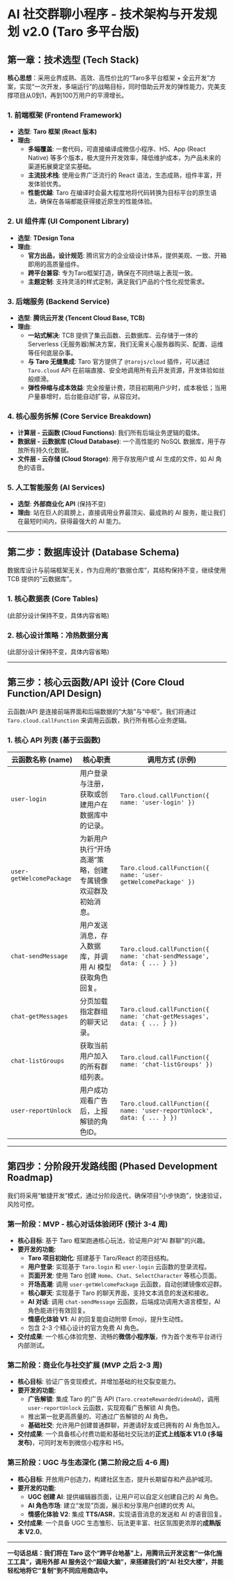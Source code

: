 # AI 社交群聊小程序 - 技术架构与开发规划 v2.0 (Taro 多平台版)

## 第一章：技术选型 (Tech Stack)

**核心思想**：采用业界成熟、高效、高性价比的“Taro多平台框架 + 全云开发”方案，实现“一次开发，多端运行”的战略目标，同时借助云开发的弹性能力，完美支撑项目从0到1，再到100万用户的平滑增长。

### 1. 前端框架 (Frontend Framework)
*   **选型**: **Taro 框架 (React 版本)**
*   **理由**:
    *   **多端覆盖**: 一套代码，可直接编译成微信小程序、H5、App (React Native) 等多个版本，极大提升开发效率，降低维护成本，为产品未来的渠道拓展奠定坚实基础。
    *   **主流技术栈**: 使用业界广泛流行的 React 语法，生态成熟，组件丰富，开发体验优秀。
    *   **性能优越**: Taro 在编译时会最大程度地将代码转换为目标平台的原生语法，确保在各端都能获得接近原生的性能体验。

### 2. UI 组件库 (UI Component Library)
*   **选型**: **TDesign Tona**
*   **理由**:
    *   **官方出品，设计规范**: 腾讯官方的企业级设计体系，提供美观、一致、开箱即用的高质量组件。
    *   **跨平台兼容**: 专为Taro框架打造，确保在不同终端上表现一致。
    *   **主题定制**: 支持灵活的样式定制，满足我们产品的个性化视觉需求。

### 3. 后端服务 (Backend Service)
*   **选型**: **腾讯云开发 (Tencent Cloud Base, TCB)**
*   **理由**:
    *   **一站式解决**: TCB 提供了集云函数、云数据库、云存储于一体的 Serverless (无服务器)解决方案，我们无需关心服务器购买、配置、运维等任何底层杂事。
    *   **与 Taro 无缝集成**: Taro 官方提供了 `@tarojs/cloud` 插件，可以通过 `Taro.cloud` API 在前端直接、安全地调用所有云开发资源，开发体验如丝般顺滑。
    *   **弹性伸缩与成本效益**: 完全按量计费，项目初期用户少时，成本极低；当用户量暴增时，后台能自动扩容，从容应对。

### 4. 核心服务拆解 (Core Service Breakdown)
*   **计算层 - 云函数 (Cloud Functions)**: 我们所有后端业务逻辑的载体。
*   **数据层 - 云数据库 (Cloud Database)**: 一个高性能的 NoSQL 数据库，用于存放所有持久化数据。
*   **文件层 - 云存储 (Cloud Storage)**: 用于存放用户或 AI 生成的文件，如 AI 角色的语音。

### 5. 人工智能服务 (AI Services)
*   **选型**: **外部商业化 API** (保持不变)
*   **理由**: 站在巨人的肩膀上，直接调用业界最顶尖、最成熟的 AI 服务，能让我们在最短时间内，获得最强大的 AI 能力。

---

## 第二步：数据库设计 (Database Schema)

数据库设计与前端框架无关，作为应用的“数据仓库”，其结构保持不变，继续使用 TCB 提供的“云数据库”。

### 1. 核心数据表 (Core Tables)
(此部分设计保持不变，具体内容省略)

### 2. 核心设计策略：冷热数据分离
(此部分设计保持不变，具体内容省略)

---

## 第三步：核心云函数/API 设计 (Core Cloud Function/API Design)

云函数/API 是连接前端界面和后端数据的“大脑”与“中枢”。我们将通过 `Taro.cloud.callFunction` 来调用云函数，执行所有核心业务逻辑。

### 1. 核心 API 列表 (基于云函数)

| 云函数名称 (name)       | 核心职责                                                     | 调用方式 (示例)                                     |
| ----------------------- | ------------------------------------------------------------ | --------------------------------------------------- |
| `user-login`            | 用户登录与注册，获取或创建用户在数据库中的记录。             | `Taro.cloud.callFunction({ name: 'user-login' })`     |
| `user-getWelcomePackage`| 为新用户执行“开场高潮”策略，创建专属镜像欢迎群及初始消息。     | `Taro.cloud.callFunction({ name: 'user-getWelcomePackage' })` |
| `chat-sendMessage`      | 用户发送消息，存入数据库，并调用 AI 模型获取角色回复。         | `Taro.cloud.callFunction({ name: 'chat-sendMessage', data: { ... } })` |
| `chat-getMessages`      | 分页加载指定群组的聊天记录。                                 | `Taro.cloud.callFunction({ name: 'chat-getMessages', data: { ... } })` |
| `chat-listGroups`       | 获取当前用户加入的所有群组列表。                             | `Taro.cloud.callFunction({ name: 'chat-listGroups' })` |
| `user-reportUnlock`     | 用户成功观看广告后，上报解锁的角色ID。                       | `Taro.cloud.callFunction({ name: 'user-reportUnlock', data: { ... } })` |

---

## 第四步：分阶段开发路线图 (Phased Development Roadmap)

我们将采用“敏捷开发”模式，通过分阶段迭代，确保项目“小步快跑”，快速验证，风险可控。

### **第一阶段：MVP - 核心对话体验闭环 (预计 3-4 周)**

*   **核心目标**: 基于 Taro 框架跑通核心玩法，验证用户对“AI 群聊”的兴趣。
*   **要开发的功能**:
    *   **Taro 项目初始化**: 搭建基于 Taro/React 的项目结构。
    *   **用户登录**: 实现基于 `Taro.login` 和 `user-login` 云函数的登录流程。
    *   **页面开发**: 使用 Taro 创建 `Home`、`Chat`、`SelectCharacter` 等核心页面。
    *   **开场高潮**: 调用 `user-getWelcomePackage` 云函数，自动创建镜像欢迎群。
    *   **核心聊天**: 实现基于 Taro 的聊天界面，支持文本消息的发送和接收。
    *   **AI 对话**: 调用 `chat-sendMessage` 云函数，后端成功调用大语言模型，AI 角色能进行有效回复。
    *   **情感化体验 V1**: AI 的回复能自动附带 Emoji，提升生动性。
    *   包含 2-3 个精心设计的官方免费 AI 角色。
*   **交付成果**: 一个核心体验完整、流畅的**微信小程序版**，作为首个发布平台进行内部测试。

### **第二阶段：商业化与社交扩展 (MVP 之后 2-3 周)**

*   **核心目标**: 验证广告变现模式，并增加基础的社交裂变能力。
*   **要开发的功能**:
    *   **广告解锁**: 集成 Taro 的广告 API (`Taro.createRewardedVideoAd`)，调用 `user-reportUnlock` 云函数，实现观看广告解锁 AI 角色。
    *   推出第一批更高质量的、可通过广告解锁的 AI 角色。
    *   **基础社交**: 允许用户创建普通群聊，并邀请好友或已拥有的 AI 角色加入。
*   **交付成果**: 一个具备核心付费功能和基础社交玩法的**正式上线版本 V1.0 (多端发布)**，可同时发布到微信小程序和 H5。

### **第三阶段：UGC 与生态深化 (第二阶段之后 4-6 周)**

*   **核心目标**: 开放用户创造力，构建社区生态，提升长期留存和产品护城河。
*   **要开发的功能**:
    *   **UGC 创建 AI**: 提供编辑器页面，让用户可以自定义创建自己的 AI 角色。
    *   **AI 角色市场**: 建立“发现”页面，展示和分享用户创建的优秀 AI。
    *   **情感化体验 V2**: 集成 **TTS/ASR**，实现语音消息的发送和 AI 的语音回复。
*   **交付成果**: 一个具备 UGC 生态雏形、玩法更丰富、社区氛围更浓厚的**成熟版本 V2.0**。

---

**一句话总结：我们将在 Taro 这个“跨平台地基”上，用腾讯云开发这套“一体化施工工具”，调用外部 AI 服务这个“超级大脑”，来搭建我们的“AI 社交大楼”，并能轻松地将它“复制”到不同应用商店中。**